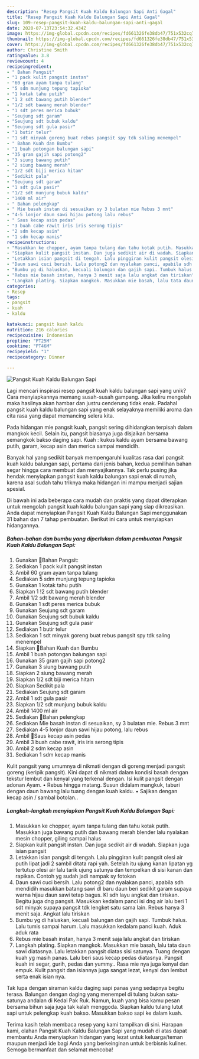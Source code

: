 ```yaml
---
description: "Resep Pangsit Kuah Kaldu Balungan Sapi Anti Gagal"
title: "Resep Pangsit Kuah Kaldu Balungan Sapi Anti Gagal"
slug: 109-resep-pangsit-kuah-kaldu-balungan-sapi-anti-gagal
date: 2020-07-13T23:54:32.434Z
image: https://img-global.cpcdn.com/recipes/fd661326fe38db47/751x532cq70/pangsit-kuah-kaldu-balungan-sapi-foto-resep-utama.jpg
thumbnail: https://img-global.cpcdn.com/recipes/fd661326fe38db47/751x532cq70/pangsit-kuah-kaldu-balungan-sapi-foto-resep-utama.jpg
cover: https://img-global.cpcdn.com/recipes/fd661326fe38db47/751x532cq70/pangsit-kuah-kaldu-balungan-sapi-foto-resep-utama.jpg
author: Christine Smith
ratingvalue: 3.8
reviewcount: 4
recipeingredient:
- " Bahan Pangsit"
- "1 pack kulit pangsit instan"
- "60 gram ayam tanpa tulang"
- "5 sdm munjung tepung tapioka"
- "1 kotak tahu putih"
- "1 2 sdt bawang putih blender"
- "1/2 sdt bawang merah blender"
- "1 sdt peres merica bubuk"
- "Seujung sdt garam"
- "Seujung sdt bubuk kaldu"
- "Seujung sdt gula pasir"
- "1 butir telur"
- "1 sdt minyak goreng buat rebus pangsit spy tdk saling menempel"
- " Bahan Kuah dan Bumbu"
- "1 buah potongan balungan sapi"
- "35 gram gajih sapi potong2"
- "3 siung bawang putih"
- "2 siung bawang merah"
- "1/2 sdt biji merica hitam"
- "Sedikit pala"
- "Seujung sdt garam"
- "1 sdt gula pasir"
- "1/2 sdt munjung bubuk kaldu"
- "1400 ml air"
- " Bahan pelengkap"
- " Mie basah instan di sesuaikan sy 3 bulatan mie Rebus 3 mnt"
- "4-5 lonjor daun sawi hijau potong lalu rebus"
- " Saus kecap asin pedas"
- "3 buah cabe rawit iris iris serong tipis"
- "2 sdm kecap asin"
- "1 sdm kecap manis"
recipeinstructions:
- "Masukkan ke chopper, ayam tanpa tulang dan tahu kotak putih. Masukkan juga bawang putih dan bawang merah blender lalu nyalakan mesin chopper, giling sampai halus"
- "Siapkan kulit pangsit instan. Dan juga sedikit air di wadah. Siapkan juga isian pangsit"
- "Letakkan isian pangsit di tengah. Lalu pinggiran kulit pangsit olesi air putih lipat jadi 2 sambil ditata rapi yah. Setelah itu ujung kanan lipatan yg tertutup olesi air lalu tarik ujung satunya dan tempelkan di sisi kanan dan rapikan. Contoh yg sudah jadi nampak sy fotokan"
- "Daun sawi cuci bersih. Lalu potong2 dan nyalakan panci, apabila sdh mendidih masukkan batang sawi dl baru daun beri sedikit garam supaya warna hijau daun sawi tetap bagus. Kl sdh layu angkat dan tiriskan. Begitu juga dng pangsit. Masukkan kedalam panci isi dng air lalu beri 1 sdt minyak supaya pangsit tdk lengket satu sama lain. Rebus hanya 3 menit saja. Angkat lalu tiriskan"
- "Bumbu yg di haluskan, kecuali balungan dan gajih sapi. Tumbuk halus. Lalu tumis sampai harum. Lalu masukkan kedalam panci kuah. Aduk aduk rata"
- "Rebus mie basah instan, hanya 3 menit saja lalu angkat dan tiriskan"
- "Langkah plating. Siapkan mangkok. Masukkan mie basah, lalu tata daun sawi diatasnya. Lalu letakkan pangsit diatas sisi satunya. Tuang dengan kuah yg masih panas. Lalu beri saus kecap pedas diatasnya. Pangsit kuah ini segar, gurih, pedas dan yummy.. Rasa mie nya juga kenyal dan empuk. Kulit pangsit dan isiannya juga sangat lezat, kenyal dan lembut serta enak isian nya."
categories:
- Resep
tags:
- pangsit
- kuah
- kaldu

katakunci: pangsit kuah kaldu 
nutrition: 216 calories
recipecuisine: Indonesian
preptime: "PT25M"
cooktime: "PT46M"
recipeyield: "1"
recipecategory: Dinner

---
```



![Pangsit Kuah Kaldu Balungan Sapi](https://img-global.cpcdn.com/recipes/fd661326fe38db47/751x532cq70/pangsit-kuah-kaldu-balungan-sapi-foto-resep-utama.jpg)

Lagi mencari inspirasi resep pangsit kuah kaldu balungan sapi yang unik? Cara menyiapkannya memang susah-susah gampang. Jika keliru mengolah maka hasilnya akan hambar dan justru cenderung tidak enak. Padahal pangsit kuah kaldu balungan sapi yang enak selayaknya memiliki aroma dan cita rasa yang dapat memancing selera kita.

Pada hidangan mie pangsit kuah, pangsit sering dihidangkan terpisah dalam mangkok kecil. Selain itu, pangsit biasanya juga disjaikan bersama semangkok bakso daging sapi. Kuah : kukus kaldu ayam bersama bawang putih, garam, kecap asin dan merica sampai mendidih.

Banyak hal yang sedikit banyak mempengaruhi kualitas rasa dari pangsit kuah kaldu balungan sapi, pertama dari jenis bahan, kedua pemilihan bahan segar hingga cara membuat dan menyajikannya. Tak perlu pusing jika hendak menyiapkan pangsit kuah kaldu balungan sapi enak di rumah, karena asal sudah tahu triknya maka hidangan ini mampu menjadi sajian spesial.


Di bawah ini ada beberapa cara mudah dan praktis yang dapat diterapkan untuk mengolah pangsit kuah kaldu balungan sapi yang siap dikreasikan. Anda dapat menyiapkan Pangsit Kuah Kaldu Balungan Sapi menggunakan 31 bahan dan 7 tahap pembuatan. Berikut ini cara untuk menyiapkan hidangannya.

<!--inarticleads1-->

##### Bahan-bahan dan bumbu yang diperlukan dalam pembuatan Pangsit Kuah Kaldu Balungan Sapi:

1. Gunakan  🌿Bahan Pangsit:
1. Sediakan 1 pack kulit pangsit instan
1. Ambil 60 gram ayam tanpa tulang
1. Sediakan 5 sdm munjung tepung tapioka
1. Gunakan 1 kotak tahu putih
1. Siapkan 1 !2 sdt bawang putih blender
1. Ambil 1/2 sdt bawang merah blender
1. Gunakan 1 sdt peres merica bubuk
1. Gunakan Seujung sdt garam
1. Gunakan Seujung sdt bubuk kaldu
1. Gunakan Seujung sdt gula pasir
1. Sediakan 1 butir telur
1. Sediakan 1 sdt minyak goreng buat rebus pangsit spy tdk saling menempel
1. Siapkan  🌿Bahan Kuah dan Bumbu
1. Ambil 1 buah potongan balungan sapi
1. Gunakan 35 gram gajih sapi potong2
1. Gunakan 3 siung bawang putih
1. Siapkan 2 siung bawang merah
1. Siapkan 1/2 sdt biji merica hitam
1. Siapkan Sedikit pala
1. Sediakan Seujung sdt garam
1. Ambil 1 sdt gula pasir
1. Siapkan 1/2 sdt munjung bubuk kaldu
1. Ambil 1400 ml air
1. Sediakan  🌿Bahan pelengkap
1. Sediakan  Mie basah instan di sesuaikan, sy 3 bulatan mie. Rebus 3 mnt
1. Sediakan 4-5 lonjor daun sawi hijau potong, lalu rebus
1. Ambil  🌿Saus kecap asin pedas
1. Ambil 3 buah cabe rawit, iris iris serong tipis
1. Ambil 2 sdm kecap asin
1. Sediakan 1 sdm kecap manis


Kulit pangsit yang umumnya di nikmati dengan di goreng menjadi pangsit goreng (keripik pangsit). Kini dapat di nikmati dalam kondisi basah dengan tekstur lembut dan kenyal yang terkenal dengan. Isi kulit pangsit dengan adonan Ayam. • Rebus hingga matang. Susun didalam mangkuk, taburi dengan daun bawang lalu tuang dengan kuah kaldu. • Sajikan dengan kecap asin / sambal botolan.. 

<!--inarticleads2-->

##### Langkah-langkah menyiapkan Pangsit Kuah Kaldu Balungan Sapi:

1. Masukkan ke chopper, ayam tanpa tulang dan tahu kotak putih. Masukkan juga bawang putih dan bawang merah blender lalu nyalakan mesin chopper, giling sampai halus
1. Siapkan kulit pangsit instan. Dan juga sedikit air di wadah. Siapkan juga isian pangsit
1. Letakkan isian pangsit di tengah. Lalu pinggiran kulit pangsit olesi air putih lipat jadi 2 sambil ditata rapi yah. Setelah itu ujung kanan lipatan yg tertutup olesi air lalu tarik ujung satunya dan tempelkan di sisi kanan dan rapikan. Contoh yg sudah jadi nampak sy fotokan
1. Daun sawi cuci bersih. Lalu potong2 dan nyalakan panci, apabila sdh mendidih masukkan batang sawi dl baru daun beri sedikit garam supaya warna hijau daun sawi tetap bagus. Kl sdh layu angkat dan tiriskan. Begitu juga dng pangsit. Masukkan kedalam panci isi dng air lalu beri 1 sdt minyak supaya pangsit tdk lengket satu sama lain. Rebus hanya 3 menit saja. Angkat lalu tiriskan
1. Bumbu yg di haluskan, kecuali balungan dan gajih sapi. Tumbuk halus. Lalu tumis sampai harum. Lalu masukkan kedalam panci kuah. Aduk aduk rata
1. Rebus mie basah instan, hanya 3 menit saja lalu angkat dan tiriskan
1. Langkah plating. Siapkan mangkok. Masukkan mie basah, lalu tata daun sawi diatasnya. Lalu letakkan pangsit diatas sisi satunya. Tuang dengan kuah yg masih panas. Lalu beri saus kecap pedas diatasnya. Pangsit kuah ini segar, gurih, pedas dan yummy.. Rasa mie nya juga kenyal dan empuk. Kulit pangsit dan isiannya juga sangat lezat, kenyal dan lembut serta enak isian nya.


Tak lupa dengan siraman kaldu daging sapi panas yang sedapnya begitu terasa. Balungan dengan daging yang menempel di tulang bukan satu-satunya andalan di Kedai Pak Ruk. Namun, kuah yang bisa kamu pesan bersama bihun saja juga tak kalah menggoda. Siapkan kaldu tulang lutut sapi untuk pelengkap kuah bakso. Masukkan bakso sapi ke dalam kuah. 

Terima kasih telah membaca resep yang kami tampilkan di sini. Harapan kami, olahan Pangsit Kuah Kaldu Balungan Sapi yang mudah di atas dapat membantu Anda menyiapkan hidangan yang lezat untuk keluarga/teman maupun menjadi ide bagi Anda yang berkeinginan untuk berbisnis kuliner. Semoga bermanfaat dan selamat mencoba!
